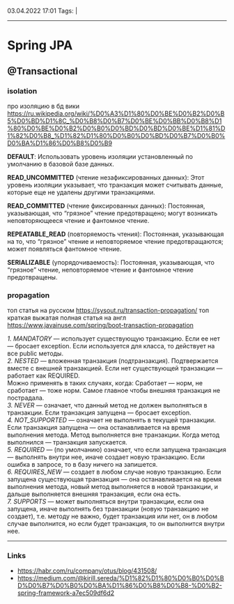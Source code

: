 03.04.2022  17:01
Tags:  |
____

# Spring JPA
## @Transactional 


### isolation

про изоляцию в бд вики https://ru.wikipedia.org/wiki/%D0%A3%D1%80%D0%BE%D0%B2%D0%B5%D0%BD%D1%8C_%D0%B8%D0%B7%D0%BE%D0%BB%D0%B8%D1%80%D0%BE%D0%B2%D0%B0%D0%BD%D0%BD%D0%BE%D1%81%D1%82%D0%B8_%D1%82%D1%80%D0%B0%D0%BD%D0%B7%D0%B0%D0%BA%D1%86%D0%B8%D0%B9


**DEFAULT**: Использовать уровень изоляции установленный по умолчанию в базовой базе данных.  

**READ_UNCOMMITTED** (чтение незафиксированных данных): Этот уровень изоляции указывает, что транзакция может считывать данные, которые еще не удалены другими транзакциями.  
 
**READ_COMMITTED** (чтение фиксированных данных): Постоянная, указывающая, что “грязное” чтение предотвращено; могут возникать неповторяющееся чтение и фантомное чтение.  
  
**REPEATABLE_READ** (повторяемость чтения): Постоянная, указывающая на то, что “грязное” чтение и неповторяемое чтение предотвращаются; может появляться фантомное чтение.  
  
**SERIALIZABLE** (упорядочиваемость): Постоянная, указывающая, что “грязное” чтение, неповторяемое чтение и фантомное чтение предотвращены.

### propagation
топ статья на русском https://sysout.ru/transaction-propagation/
топ краткая выжатая полная статья на англ https://www.javainuse.com/spring/boot-transaction-propagation

_1. MANDATORY_ — использует существующую транзакцию. Если ее нет — бросает exception. Если используется для класса, то действует на все public методы.  
_2. NESTED_ — вложенная транзакция (подтранзакция). Подтвержается вместе с внешней транзакцией. Если нет существующей транзакции — работает как REQUIRED.  
Можно применять в таких случаях, когда: Сработает — норм, не сработает — тоже норм. Самое главное чтобы внешняя транзакция не пострадала.  
_3. NEVER_ — означает, что данный метод не должен выполняться в транзакции. Если транзакция запущена — бросает exception.  
_4. NOT_SUPPORTED_ — означает не выполнять в текущей транзакции. Если транзакция запущена — она останавливается на время выполнения метода. Метод выполняется вне транзакции. Когда метод выполнился — транзакция запускается.  
_5. REQUIRED_ — (по умолчанию) означает, что если запущена транзакция — выполнять внутри нее, иначе создает новую транзакцию. Если ошибка в запросе, то в базу ничего на запишется.  
_6. REQUIRES_NEW_ — создает в любом случае новую транзакцию. Если запущена существующая транзакция — она останавливается на время выполнения метода, новый метод выполняется в новой транзакции, и дальше выполняется внешняя транзакция, если она есть.  
_7. SUPPORTS_ — может выполняться внутри транзакции, если она запущена, иначе выполнять без транзакции (новую транзакцию не создает), т.е. методу не важно, будет транзакция или нет, он в любом случае выполнится, но если будет транзакция, то он выполнится внутри нее.


____ 
### Links
- https://habr.com/ru/company/otus/blog/431508/
- https://medium.com/@kirill.sereda/%D1%82%D1%80%D0%B0%D0%BD%D0%B7%D0%B0%D0%BA%D1%86%D0%B8%D0%B8-%D0%B2-spring-framework-a7ec509df6d2